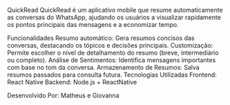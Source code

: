 QuickRead
QuickRead é um aplicativo mobile que resume automaticamente as conversas do WhatsApp, ajudando os usuários a visualizar rapidamente os pontos principais das mensagens e a economizar tempo.

Funcionalidades
Resumo automático: Gera resumos concisos das conversas, destacando os tópicos e decisões principais.
Customização: Permite escolher o nível de detalhamento do resumo (breve, intermediário ou completo).
Análise de Sentimentos: Identifica mensagens importantes com base no tom da conversa.
Armazenamento de Resumos: Salva resumos passados para consulta futura.
Tecnologias Utilizadas
Frontend: React Native
Backend: Node.js + ReactNative


Desenvolvido Por: Matheus e Giovanna
